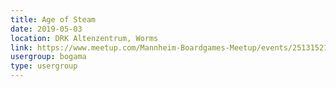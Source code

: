 ```yaml
---
title: Age of Steam
date: 2019-05-03
location: DRK Altenzentrum, Worms
link: https://www.meetup.com/Mannheim-Boardgames-Meetup/events/251315217/
usergroup: bogama
type: usergroup
---
```

